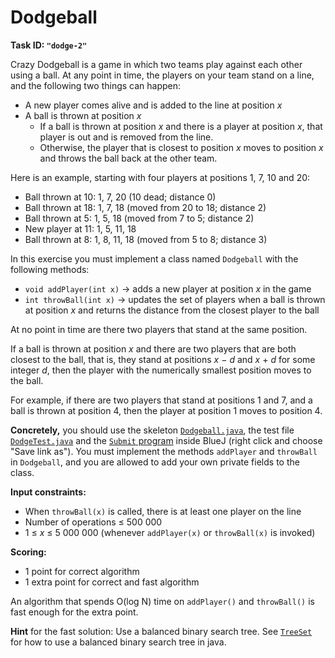 Dodgeball
=========

**Task ID: `"dodge-2"`**

Crazy Dodgeball is a game in which two teams play against each other using a ball.
At any point in time, the players on your team stand on a line,
and the following two things can happen:

* A new player comes alive and is added to the line at position *x*
* A ball is thrown at position *x*
  * If a ball is thrown at position *x* and there is a player at position *x*,
    that player is out and is removed from the line.
  * Otherwise, the player that is closest to position *x* moves to position *x*
    and throws the ball back at the other team.

Here is an example, starting with four players at positions 1, 7, 10 and 20:

* Ball thrown at 10: 1, 7, 20 (10 dead; distance 0)
* Ball thrown at 18: 1, 7, 18 (moved from 20 to 18; distance 2)
* Ball thrown at 5: 1, 5, 18 (moved from 7 to 5; distance 2)
* New player at 11: 1, 5, 11, 18
* Ball thrown at 8: 1, 8, 11, 18 (moved from 5 to 8; distance 3)

In this exercise you must implement a class named `Dodgeball`
with the following methods:

* `void addPlayer(int x)` -> adds a new player at position *x* in the game
* `int throwBall(int x)` -> updates the set of players when a ball is thrown at position *x* and returns the distance from the closest player to the ball

At no point in time are there two players that stand at the same position.

If a ball is thrown at position *x* and there are two players that are both closest to the ball,
that is, they stand at positions *x* − *d* and *x* + *d* for some integer *d*,
then the player with the numerically smallest position moves to the ball.

For example, if there are two players that stand at positions 1 and 7,
and a ball is thrown at position 4, then the player at position 1 moves to position 4.

**Concretely,** you should use the skeleton
<a href="https://github.com/Mortal/csaudk-submitj/raw/master/tasks/dodge/Dodgeball.java">
`Dodgeball.java`</a>,
the test file
<a href="https://github.com/Mortal/csaudk-submitj/raw/master/tasks/dodge/DodgeTest.java">
`DodgeTest.java`</a>
and the
<a href="https://github.com/Mortal/csaudk-submitj/raw/master/Submit.java">
`Submit` program</a>
inside BlueJ (right click and choose "Save link as").
You must implement the methods `addPlayer` and `throwBall` in `Dodgeball`,
and you are allowed to add your own private fields to the class.

**Input constraints:**

  * When `throwBall(x)` is called, there is at least one player on the line
  * Number of operations ≤ 500 000
  * 1 ≤ *x* ≤ 5 000 000 (whenever `addPlayer(x)` or `throwBall(x)` is invoked)

**Scoring:**

  * 1 point for correct algorithm
  * 1 extra point for correct and fast algorithm

An algorithm that spends O(log N) time on `addPlayer()` and `throwBall()`
is fast enough for the extra point.

**Hint** for the fast solution: Use a balanced binary search tree. See <a href="https://github.com/Mortal/csaudk-submitj/blob/master/javalib/TreeSet.md">
`TreeSet`</a> for how to use a balanced binary search tree in java.
